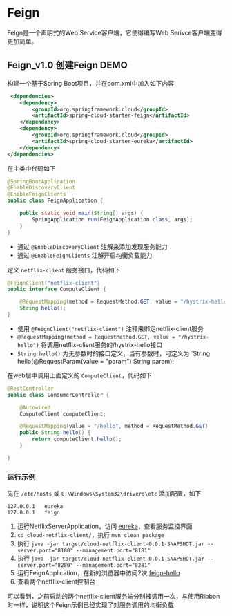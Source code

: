 # Feign

Feign是一个声明式的Web Service客户端，它使得编写Web Serivce客户端变得更加简单。

## Feign_v1.0 创建Feign DEMO

构建一个基于Spring Boot项目，并在pom.xml中加入如下内容

```xml
 <dependencies>
    <dependency>
        <groupId>org.springframework.cloud</groupId>
        <artifactId>spring-cloud-starter-feign</artifactId>
    </dependency>
    <dependency>
        <groupId>org.springframework.cloud</groupId>
        <artifactId>spring-cloud-starter-eureka</artifactId>
    </dependency>
</dependencies>
```

在主类中代码如下

```java
@SpringBootApplication
@EnableDiscoveryClient
@EnableFeignClients
public class FeignApplication {

    public static void main(String[] args) {
        SpringApplication.run(FeignApplication.class, args);
    }
}
```

+ 通过 `@EnableDiscoveryClient` 注解来添加发现服务能力
+ 通过 `@EnableFeignClients` 注解开启均衡负载能力

定义 `netflix-client` 服务接口，代码如下

```java
@FeignClient("netflix-client")
public interface ComputeClient {

    @RequestMapping(method = RequestMethod.GET, value = "/hystrix-hello")
    String hello();
}
```

+ 使用 `@FeignClient("netflix-client")` 注释来绑定netflix-client服务
+ `@RequestMapping(method = RequestMethod.GET, value = "/hystrix-hello")` 将调用netflix-client服务的/hystrix-hello接口
+ `String hello()` 为无参数时的接口定义，当有参数时，可定义为 `String hello(@RequestParam(value = "param") String param);

在web层中调用上面定义的 `ComputeClient`，代码如下 

```java
@RestController
public class ConsumerController {

    @Autowired
    ComputeClient computeClient;

    @RequestMapping(value = "/hello", method = RequestMethod.GET)
    public String hello() {
        return computeClient.hello();
    }

}
```

### 运行示例

先在 `/etc/hosts` 或 `C:\Windows\System32\drivers\etc` 添加配置，如下

```text
127.0.0.1	eureka
127.0.0.1	feign
```

1. 运行NetflixServerApplication，访问 [eureka](http://eureka:8761)，查看服务监控界面
1. `cd cloud-netflix-client/`，执行 `mvn clean package`
1. 执行 `java -jar target/cloud-netflix-client-0.0.1-SNAPSHOT.jar --server.port="8180" --management.port="8181"`
1. 执行 `java -jar target/cloud-netflix-client-0.0.1-SNAPSHOT.jar --server.port="8280" --management.port="8281"`
1. 运行FeignApplication，在新的浏览器中访问2次 [feign-hello](http://feign:3355/hello) 
1. 查看两个netflix-client控制台

可以看到，之前启动的两个netflix-client服务端分别被调用一次，与使用Ribbon时一样，说明这个Feign示例已经实现了对服务调用的均衡负载
